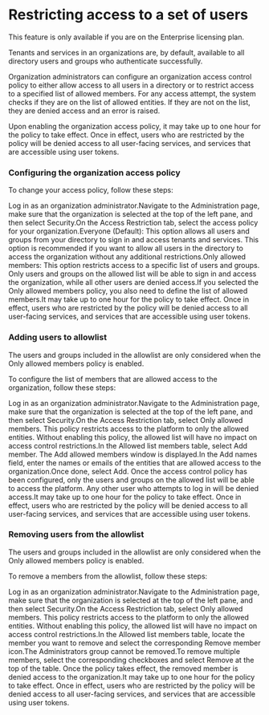 ﻿# Restricting access to a set of users

This feature is only available if you are on the Enterprise licensing plan.

Tenants and services in an organizations are, by default, available to all directory users and groups who authenticate successfully.

Organization administrators can configure an organization access control policy to either allow access to all users in a directory or to restrict access to a specified list of allowed members. For any access attempt, the system checks if they are on the list of allowed entities. If they are not on the list, they are denied access and an error is raised.

Upon enabling the organization access policy, it may take up to one hour for the policy to take effect. Once in effect, users who are restricted by the policy will be denied access to all user-facing services, and services that are accessible using user tokens.

### Configuring the organization access policy

To change your access policy, follow these steps:

Log in as an organization administrator.Navigate to the Administration page, make sure that the organization is selected at the top of the left pane, and then select Security.On the Access Restriction tab, select the access policy for your organization.Everyone (Default): This option allows all users and groups from your directory to sign in and access tenants and services. This option is recommended if you want to allow all users in the directory to access the organization without any additional restrictions.Only allowed members: This option restricts access to a specific list of users and groups. Only users and groups on the allowed list will be able to sign in and access the organization, while all other users are denied access.If you selected the Only allowed members policy, you also need to define the list of allowed members.It may take up to one hour for the policy to take effect. Once in effect, users who are restricted by the policy will be denied access to all user-facing services, and services that are accessible using user tokens.


### Adding users to allowlist

The users and groups included in the allowlist are only considered when the Only allowed members policy is enabled.

To configure the list of members that are allowed access to the organization, follow these steps:

Log in as an organization administrator.Navigate to the Administration page, make sure that the organization is selected at the top of the left pane, and then select Security.On the Access Restriction tab, select Only allowed members. This policy restricts access to the platform to only the allowed entities. Without enabling this policy, the allowed list will have no impact on access control restrictions.In the Allowed list members table, select Add member. The Add allowed members window is displayed.In the Add names field, enter the names or emails of the entities that are allowed access to the organization.Once done, select Add. Once the access control policy has been configured, only the users and groups on the allowed list will be able to access the platform. Any other user who attempts to log in will be denied access.It may take up to one hour for the policy to take effect. Once in effect, users who are restricted by the policy will be denied access to all user-facing services, and services that are accessible using user tokens.


### Removing users from the allowlist

The users and groups included in the allowlist are only considered when the Only allowed members policy is enabled.

To remove a members from the allowlist, follow these steps:

Log in as an organization administrator.Navigate to the Administration page, make sure that the organization is selected at the top of the left pane, and then select Security.On the Access Restriction tab, select Only allowed members. This policy restricts access to the platform to only the allowed entities. Without enabling this policy, the allowed list will have no impact on access control restrictions.In the Allowed list members table, locate the member you want to remove and select the corresponding Remove member icon.The Administrators group cannot be removed.To remove multiple members, select the corresponding checkboxes and select Remove at the top of the table. Once the policy takes effect, the removed member is denied access to the organization.It may take up to one hour for the policy to take effect. Once in effect, users who are restricted by the policy will be denied access to all user-facing services, and services that are accessible using user tokens.

